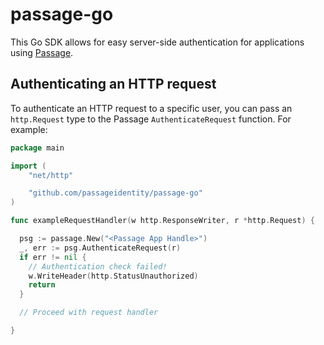 # passage-go

This Go SDK allows for easy server-side authentication for applications using [Passage](https://passage.id).

## Authenticating an HTTP request

To authenticate an HTTP request to a specific user, you can pass an `http.Request` type to the Passage `AuthenticateRequest` function. For example:

```go
package main

import (
	"net/http"

	"github.com/passageidentity/passage-go"
)

func exampleRequestHandler(w http.ResponseWriter, r *http.Request) {

  psg := passage.New("<Passage App Handle>")
  _, err := psg.AuthenticateRequest(r)
  if err != nil {
    // Authentication check failed!
    w.WriteHeader(http.StatusUnauthorized)
    return
  }

  // Proceed with request handler

}
```
